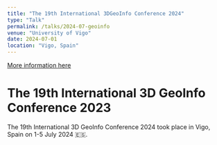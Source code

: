 ```yaml
---
title: "The 19th International 3DGeoInfo Conference 2024"
type: "Talk"
permalink: /talks/2024-07-geoinfo
venue: "University of Vigo"
date: 2024-07-01
location: "Vigo, Spain"
---
```


[More information here](https://ual.sg/post/2024/07/07/our-participation-at-the-3d-geoinfo-2024-conference/)

# The 19th International 3D GeoInfo Conference 2023

The 19th International 3D GeoInfo Conference 2024 took place in Vigo, Spain on 1-5 July 2024 🇪🇸.